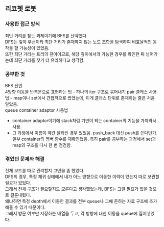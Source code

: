 ## 리코쳇 로봇
  
### 사용한 접근 방식
최단 거리를 찾는 과제이기에 BFS를 선택했다.  
DFS는 깊이 우선이라 최단 거리가 존재하지 않는 노드 조합을 탐색하여 비효율적인 동작을 할 가능성이 있었음.  
또한 최단 거리는 트리의 깊이이므로, 해당 깊이에서의 가능한 경우를 확인한 뒤 넘어가는데 최단 거리를 찾기 더 유리하다고 생각함.  
  
### 공부한 것
BFS 전반  
4방향 이동을 반복문으로 표현하는 법 - 하나의 iter 구조로 묶어내기
pair 클래스 사용법 - map이나 set에서 간접적으로 썼었는데, 이게 클래스 단위로 존재하는 줄은 처음 알았음.  
queue container adaptor 사용법  
- container adaptor이기에 stack처럼 기반이 되는 container의 기능을 가져와서 사용.  
- 그 과정에서 이름이 약간 달라진 경우 있었음. push_back 대신 push를 쓴다던가.  
일부 container의 멤버 함수를 재확인했음. 특히 pair를 공부하는 과정에서 set과 map의 구조를 다시 한 번 점검함.  
  

### 겪었던 문제와 해결
전체 보드를 따로 관리할지 고민을 좀 했었다.  
DFS의 경우, 특정 재귀 상태에서 내가 어느 방향으로 이동한 이력이 있는지 따로 보관할 필요가 있었다.  
그래서 전체 구조가 필요할지도 모른다고 생각했었는데, BFS는 그럴 필요가 없을 것으로 결론내렸다.  
왜냐하면 특정 depth에서 이동한 결과를 전부 queue나 그에 준하는 자료 구조에 추가해둘 수 있기 때문이다.  
그래서 방문 여부만 저장하는 배열을 두고, 각 방향에 대한 이동을 queue에 집어넣었다.  
